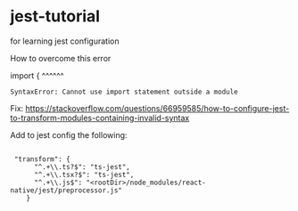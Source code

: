 # jest-tutorial
for learning jest configuration

How to overcome this error

 import {
    ^^^^^^

    SyntaxError: Cannot use import statement outside a module

Fix: 
https://stackoverflow.com/questions/66959585/how-to-configure-jest-to-transform-modules-containing-invalid-syntax

Add to jest config the following:
```

 "transform": {
      "^.+\\.ts?$": "ts-jest",
      "^.+\\.tsx?$": "ts-jest",
      "^.+\\.js$": "<rootDir>/node_modules/react-native/jest/preprocessor.js"
    }
```

    
   
